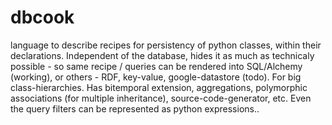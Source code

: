 dbcook
======

language to describe recipes for persistency of python classes, within their declarations. Independent of the database, hides it as much as technicaly possible - so same recipe / queries can be rendered into SQL/Alchemy (working), or others - RDF, key-value, google-datastore (todo). For big class-hierarchies. Has bitemporal extension, aggregations, polymorphic associations (for multiple inheritance), source-code-generator, etc. Even the query filters can be represented as python expressions..